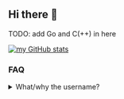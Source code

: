 ## Hi there 👋

TODO: add Go and C(++) in here

[![my GitHub stats](https://github-readme-stats.vercel.app/api/top-langs/?username=Zaptros&size_weight=0.5&count_weight=0.5&layout=compact&theme=cobalt&hide=html,css)](https://github.com/anuraghazra/github-readme-stats)

### FAQ
<details>
  <summary>What/why the username?</summary>
  Galvin is a English name that came up as a casual joke during work, and I do like its etymology. The additional 'L' is to make it a bit more unique as a username, and in general seems more professional than using my 'gaming' username. 
</details>

<!--
**Zaptros/Zaptros** is a ✨ _special_ ✨ repository because its `README.md` (this file) appears on your GitHub profile.

Here are some ideas to get you started:

- 🔭 I’m currently working on ...
- 🌱 I’m currently learning ...
- 👯 I’m looking to collaborate on ...
- 🤔 I’m looking for help with ...
- 💬 Ask me about ...
- 📫 How to reach me: ...
- 😄 Pronouns: ...
- ⚡ Fun fact: ...
-->
